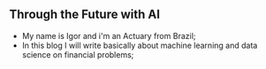 ## Through the Future with AI

* My name is Igor and i'm an Actuary from Brazil;
* In this blog I will write basically about machine learning and data science on financial problems;
